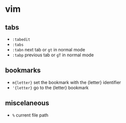 # vim
## tabs
- `:tabedit`
- `:tabs`
- `:tabn` next tab or `gt` in normal mode
- `:tabp` previous tab or `gT` in normal mode

## bookmarks
- `m{letter}` set the bookmark with the {letter} identifier
- `'{letter}` go to the {letter} bookmark

## miscelaneous
- `%` current file path